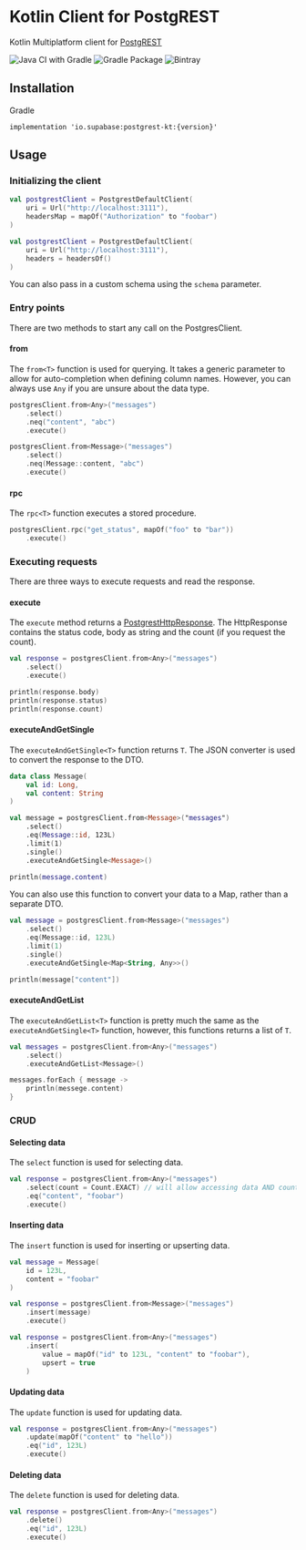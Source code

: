 # Kotlin Client for PostgREST

Kotlin Multiplatform client for [PostgREST](https://postgrest.org/)

![Java CI with Gradle](https://img.shields.io/github/workflow/status/supabase/postgrest-kt/Java%20CI%20with%20Gradle?label=BUILD&style=for-the-badge)
![Gradle Package](https://img.shields.io/github/workflow/status/supabase/postgrest-kt/Gradle%20Package?label=PUBLISH&style=for-the-badge)
![Bintray](https://img.shields.io/bintray/v/supabase/supabase/postgrest-kt?style=for-the-badge)

## Installation
Gradle

```
implementation 'io.supabase:postgrest-kt:{version}'
```

## Usage

### Initializing the client

```kotlin
val postgrestClient = PostgrestDefaultClient(
    uri = Url("http://localhost:3111"),
    headersMap = mapOf("Authorization" to "foobar")
)
```

```kotlin
val postgrestClient = PostgrestDefaultClient(
    uri = Url("http://localhost:3111"),
    headers = headersOf()
)
```

You can also pass in a custom schema using the `schema` parameter.

### Entry points

There are two methods to start any call on the PostgresClient.

#### from<T>

The `from<T>` function is used for querying.
It takes a generic parameter to allow for auto-completion when defining column names.
However, you can always use `Any` if you are unsure about the data type.

```kotlin
postgresClient.from<Any>("messages")
    .select()
    .neq("content", "abc")
    .execute()

postgresClient.from<Message>("messages")
    .select()
    .neq(Message::content, "abc")
    .execute()
```

#### rpc<T>

The `rpc<T>` function executes a stored procedure.

```kotlin
postgresClient.rpc("get_status", mapOf("foo" to "bar"))
    .execute()
```

### Executing requests

There are three ways to execute requests and read the response.

#### execute

The `execute` method returns a [PostgrestHttpResponse](src/main/kotlin/io/supabase/postgrest/http/PostgrestHttpResponse.kt).
The HttpResponse contains the status code, body as string and the count (if you request the count).

```kotlin
val response = postgresClient.from<Any>("messages")
    .select()
    .execute()

println(response.body)
println(response.status)
println(response.count)
```

#### executeAndGetSingle<T>

The `executeAndGetSingle<T>` function returns `T`.
The JSON converter is used to convert the response to the DTO.

```kotlin
data class Message(
    val id: Long,
    val content: String
)

val message = postgresClient.from<Message>("messages")
    .select()
    .eq(Message::id, 123L)
    .limit(1)
    .single()
    .executeAndGetSingle<Message>()

println(message.content)
```

You can also use this function to convert your data to a Map, rather than a separate DTO.

```kotlin
val message = postgresClient.from<Message>("messages")
    .select()
    .eq(Message::id, 123L)
    .limit(1)
    .single()
    .executeAndGetSingle<Map<String, Any>>()

println(message["content"])
```

#### executeAndGetList<T>

The `executeAndGetList<T>` function is pretty much the same as the `executeAndGetSingle<T>` function, however,
this functions returns a list of `T`.

```kotlin
val messages = postgresClient.from<Any>("messages")
    .select()
    .executeAndGetList<Message>()

messages.forEach { message ->
    println(messege.content)
}
```

### CRUD

#### Selecting data

The `select` function is used for selecting data.

```kotlin
val response = postgresClient.from<Any>("messages")
    .select(count = Count.EXACT) // will allow accessing data AND count
    .eq("content", "foobar")
    .execute()
```

#### Inserting data

The `insert` function is used for inserting or upserting data.

```kotlin
val message = Message(
    id = 123L,
    content = "foobar"
)

val response = postgresClient.from<Message>("messages")
    .insert(message)
    .execute()

val response = postgresClient.from<Any>("messages")
    .insert(
        value = mapOf("id" to 123L, "content" to "foobar"),
        upsert = true
    )
```

#### Updating data

The `update` function is used for updating data.

```kotlin
val response = postgresClient.from<Any>("messages")
    .update(mapOf("content" to "hello"))
    .eq("id", 123L)
    .execute()
```

#### Deleting data

The `delete` function is used for deleting data.

```kotlin
val response = postgresClient.from<Any>("messages")
    .delete()
    .eq("id", 123L)
    .execute()
```